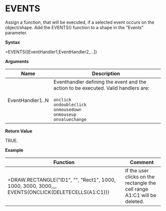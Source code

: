 # EVENTS

Assign a function, that will be executed, if a selected event occurs on
the object/shape. Add the EVENTS() function to a shape in the "Events"
parameter.

**Syntax**

=EVENTS(\[EventHandler1,EventHandler2,...\])

**Arguments**

<table>
<colgroup>
<col style="width: 20%" />
<col style="width: 80%" />
</colgroup>
<thead>
<tr class="header">
<th>Name</th>
<th>Description</th>
</tr>
</thead>
<tbody>
<tr class="odd">
<td>EventHandler1..N</td>
<td><div class="line-block">Eventhandler defining the event and the action to be executed. Valid handlers are:<br />
<br />
<code class="interpreted-text" role="ref">onclick</code><br />
<code class="interpreted-text" role="ref">ondoubleclick</code><br />
<code class="interpreted-text" role="ref">onmousedown</code><br />
<code class="interpreted-text" role="ref">onmouseup</code><br />
<code class="interpreted-text" role="ref">onvaluechange</code></div></td>
</tr>
</tbody>
</table>

**Return Value**

TRUE.

**Example**

| Function                                                                                           | Comment                                                                   |
|----------------------------------------------------------------------------------------------------|---------------------------------------------------------------------------|
| =DRAW.RECTANGLE("ID1", "", "Rect1", 1000, 1000, 3000, 3000,,,, EVENTS(ONCLICK(DELETECELLS(A1:C1))) | If the user clicks on the rectangle the cell range A1:C1 will be deleted. |
